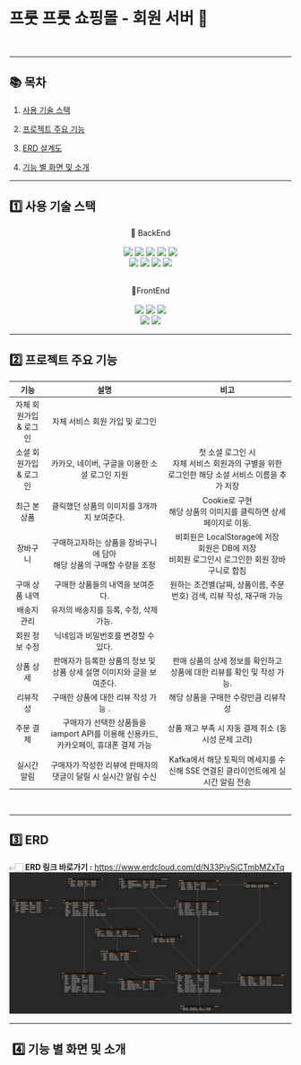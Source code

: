 # 프룻 프룻 쇼핑몰 - 회원 서버 🍎

<br>

---
## 📚 목차
1. [사용 기술 스택](#1-사용-기술-스택)

2. [프로젝트 주요 기능](#2-프로젝트-주요-기능)

3. [ERD 설계도](#3-erd)

4. [기능 별 화면 및 소개](#-4-기능-별-화면-및-소개)

---
## 1️⃣ 사용 기술 스택


<p align="center">
📌 BackEnd
<br>
<br>
<img src="https://img.shields.io/badge/Spring Boot-6DB33F?style=flat-square&logo=springboot&logoColor=white"/>
<img src="https://img.shields.io/badge/Spring Security-00AB77?style=flat-square&logo=springsecurity&logoColor=white"/>
<img src="https://img.shields.io/badge/java 11-007396?style=flat-square&logo=java&logoColor=white"/>
<img src="https://img.shields.io/badge/Gradle-02303A?style=flat-square&logo=Gradle&logoColor=white"/>
<img src="https://img.shields.io/badge/log4j2-BEFCFF?style=flat-square&logo=&logoColor=white"/>

<br>
<img src="https://img.shields.io/badge/MySQL-4479A1?style=flat-square&logo=MySQL&logoColor=white"/>
<img src="https://img.shields.io/badge/Redis-DC382D?style=flat-square&logo=redis&logoColor=white"/>
<img src="https://img.shields.io/badge/MyBatis-9EB0A2?style=flat-square&logo=&logoColor=white"/>
<img src="https://img.shields.io/badge/Kafka-231F20?style=flat-square&logo=apachekafka&logoColor=white"/>
<br>
<br>
</p>

<p align="center">
📌FrontEnd
<br>
<br>
<img src="https://img.shields.io/badge/HTML5-E34F26?style=flat-square&logo=html5&logoColor=white"/>
<img src="https://img.shields.io/badge/CSS3-1572B6?style=flat-square&logo=css3&logoColor=white"/>
<img src="https://img.shields.io/badge/jQuery-0769AD?style=flat-square&logo=jQuery&logoColor=white"/>
<br>
<img src="https://img.shields.io/badge/Axios-5A29E4?style=flat-square&logo=axios&logoColor=white"/>
<img src="https://img.shields.io/badge/Thymeleaf-005F0F?style=flat-square&logo=thymeleaf&logoColor=white"/>
<br>
</p>

---
## 2️⃣ 프로젝트 주요 기능

|      기능       |                          설명                           |                                 비고                                 |
|:-------------:|:-----------------------------------------------------:|:------------------------------------------------------------------:|
| 자체 회원가입 & 로그인 |                  자체 서비스 회원 가입 및 로그인                   |                                                                    |
| 소셜 회원가입 & 로그인 |              카카오, 네이버, 구글을 이용한 소셜 로그인 지원              |  첫 소셜 로그인 시<br/>자체 서비스 회원과의 구별을 위한<br/> 로그인한 해당 소셜 서비스 이름을 추가 저장   |
|    최근 본 상품    |               클릭했던 상품의 이미지를 3개까지 보여준다.                |            Cookie로 구현<br/>해당 상품의 이미지를 클릭하면 상세 페이지로 이동.             |
|     장바구니      |      구매하고자하는 상품을 장바구니에 담아 <br/>해당 상품의 구매할 수량을 조정      | 비회원은 LocalStorage에 저장<br/>회원은 DB에 저장<br/>비회원 로그인시 로그인한 회원 장바구니로 합침 |
|   구매 상품 내역    |                  구매한 상품들의 내역을 보여준다.                   |             원하는 조건별(날짜, 상품이름, 주문번호) 검색, 리뷰 작성, 재구매 가능              |
|    배송지 관리     |                유저의 배송지를 등록, 수정, 삭제 가능.                |                                                                    |
|   회원 정보 수정    |                 닉네임과 비밀번호를 변경할 수 있다.                  |                                                                    |
|     상품 상세     |     판매자가 등록한 상품의 정보 및 <br/>상품 상세 설명 이미지와 글을 보여준다.     |           판매 상품의 상세 정보를 확인하고<br/>상품에 대한 리뷰를 확인 및 작성 가능.            |
|     리뷰작성      |                구매한 상품에 대한 리뷰 작성 가능  .                 |                        해당 상품을 구매한 수량만큼 리뷰작성                        |
|     주문 결제     | 구매자가 선택한 상품들을 iamport API를 이용해 신용카드, 카카오페이, 휴대폰 결제 가능 |                  상품 재고 부족 시 자동 결제 취소 (동시성 문제 고려)                   |
|    실시간 알림     |         구매자가 작성한 리뷰에 판매자의 댓글이 달릴 시 실시간 알림 수신          |         Kafka에서 해당 토픽의 메세지를 수신해 SSE 연결된 클라이언트에게 실시간 알림 전송          |
<br>

---
## 3️⃣ ERD
👉🏻 **ERD 링크 바로가기 :** https://www.erdcloud.com/d/N33PiySjCTmbMZxTq
![erd.png](img/erd.png)

---
## ️ ️4️⃣ 기능 별 화면 및 소개